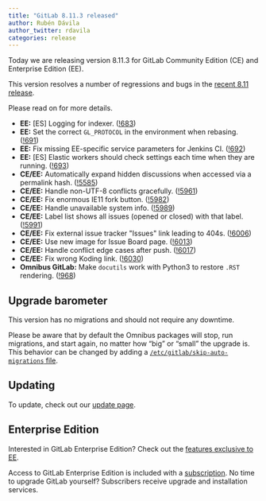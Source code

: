 ```yaml
---
title: "GitLab 8.11.3 released"
author: Rubén Dávila
author_twitter: rdavila
categories: release
---
```


Today we are releasing version 8.11.3 for GitLab Community Edition (CE) and
Enterprise Edition (EE).

This version resolves a number of regressions and bugs in the [recent 8.11
release](/2016/08/22/gitlab-8-11-released).

Please read on for more details.

<!-- more -->

- **EE:** [ES] Logging for indexer. ([!683])
- **EE:** Set the correct `GL_PROTOCOL` in the environment when rebasing. ([!691])
- **EE:** Fix missing EE-specific service parameters for Jenkins CI. ([!692])
- **EE:** [ES] Elastic workers should check settings each time when they are running. ([!693])
- **CE/EE:** Automatically expand hidden discussions when accessed via a permalink hash. ([!5585])
- **CE/EE:** Handle non-UTF-8 conflicts gracefully. ([!5961])
- **CE/EE:** Fix enormous IE11 fork button. ([!5982])
- **CE/EE:** Handle unavailable system info. ([!5989])
- **CE/EE:** Label list shows all issues (opened or closed) with that label. ([!5991])
- **CE/EE:** Fix external issue tracker "Issues" link leading to 404s. ([!6006])
- **CE/EE:** Use new image for Issue Board page. ([!6013])
- **CE/EE:** Handle conflict edge cases after push. ([!6017])
- **CE/EE:** Fix wrong Koding link. ([!6030])
- **Omnibus GitLab:** Make `docutils` work with Python3 to restore `.RST` rendering. ([!968])

[!5585]: https://gitlab.com/gitlab-org/gitlab-ce/merge_requests/5585
[!5961]: https://gitlab.com/gitlab-org/gitlab-ce/merge_requests/5961
[!5982]: https://gitlab.com/gitlab-org/gitlab-ce/merge_requests/5982
[!5989]: https://gitlab.com/gitlab-org/gitlab-ce/merge_requests/5989
[!5991]: https://gitlab.com/gitlab-org/gitlab-ce/merge_requests/5991
[!6006]: https://gitlab.com/gitlab-org/gitlab-ce/merge_requests/6006
[!6013]: https://gitlab.com/gitlab-org/gitlab-ce/merge_requests/6013
[!6017]: https://gitlab.com/gitlab-org/gitlab-ce/merge_requests/6017
[!6030]: https://gitlab.com/gitlab-org/gitlab-ce/merge_requests/6030

[!683]: https://gitlab.com/gitlab-org/gitlab-ee/merge_requests/683
[!691]: https://gitlab.com/gitlab-org/gitlab-ee/merge_requests/691
[!692]: https://gitlab.com/gitlab-org/gitlab-ee/merge_requests/692
[!693]: https://gitlab.com/gitlab-org/gitlab-ee/merge_requests/693

[!968]: https://gitlab.com/gitlab-org/omnibus-gitlab/merge_requests/968

## Upgrade barometer

This version has no migrations and should not require any downtime.

Please be aware that by default the Omnibus packages will stop, run migrations,
and start again, no matter how “big” or “small” the upgrade is. This behavior
can be changed by adding a [`/etc/gitlab/skip-auto-migrations`
file](http://doc.gitlab.com/omnibus/update/README.html).

## Updating

To update, check out our [update page](https://about.gitlab.com/update/).

## Enterprise Edition

Interested in GitLab Enterprise Edition? Check out the [features exclusive to
EE](https://about.gitlab.com/features/#enterprise).

Access to GitLab Enterprise Edition is included with a [subscription](https://about.gitlab.com/pricing/).
No time to upgrade GitLab yourself? Subscribers receive upgrade and installation
services.

